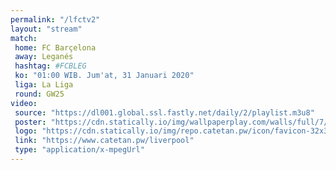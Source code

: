 ```yaml
---
permalink: "/lfctv2"
layout: "stream"
match:
 home: FC Barçelona
 away: Leganés
 hashtag: #FCBLEG
 ko: "01:00 WIB. Jum'at, 31 Januari 2020"
 liga: La Liga
 round: GW25
video:
 source: "https://dl001.global.ssl.fastly.net/daily/2/playlist.m3u8"
 poster: "https://cdn.statically.io/img/wallpaperplay.com/walls/full/7/1/1/324254.jpg?w=720&quality=60&format=webp"
 logo: "https://cdn.statically.io/img/repo.catetan.pw/icon/favicon-32x32.png"
 link: "https://www.catetan.pw/liverpool"
 type: "application/x-mpegUrl"
---
```

